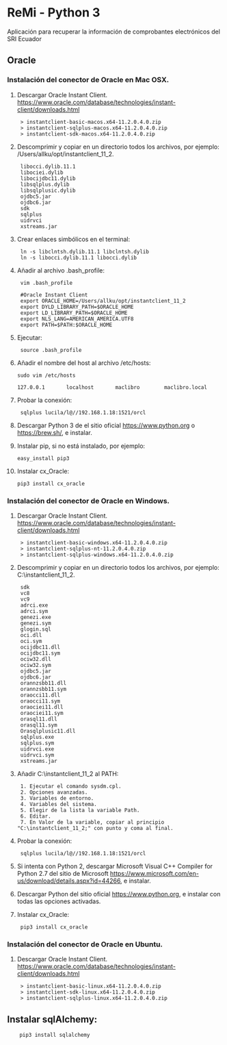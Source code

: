 # ReMi - Python 3
Aplicación para recuperar la información de comprobantes electrónicos del SRI Ecuador

## Oracle

### Instalación del conector de Oracle en Mac OSX.
1. Descargar Oracle Instant Client. https://www.oracle.com/database/technologies/instant-client/downloads.html


        > instantclient-basic-macos.x64-11.2.0.4.0.zip 
        > instantclient-sqlplus-macos.x64-11.2.0.4.0.zip 
        > instantclient-sdk-macos.x64-11.2.0.4.0.zip


2. Descomprimir y copiar en un directorio todos los archivos, por ejemplo: /Users/allku/opt/instantclient_11_2.

        libocci.dylib.11.1
        libociei.dylib
        libocijdbc11.dylib
        libsqlplus.dylib
        libsqlplusic.dylib
        ojdbc5.jar
        ojdbc6.jar
        sdk
        sqlplus
        uidrvci
        xstreams.jar
        
3. Crear enlaces simbólicos en el terminal:

        ln -s libclntsh.dylib.11.1 libclntsh.dylib
        ln -s libocci.dylib.11.1 libocci.dylib

4. Añadir al archivo .bash_profile: 

        vim .bash_profile 

        #Oracle Instant Client
        export ORACLE_HOME=/Users/allku/opt/instantclient_11_2
        export DYLD_LIBRARY_PATH=$ORACLE_HOME
        export LD_LIBRARY_PATH=$ORACLE_HOME
        export NLS_LANG=AMERICAN_AMERICA.UTF8
        export PATH=$PATH:$ORACLE_HOME


5. Ejecutar: 

        source .bash_profile 

6. Añadir el nombre del host al archivo /etc/hosts: 

       sudo vim /etc/hosts

       127.0.0.1       localhost       maclibro        maclibro.local
       
7. Probar la conexión: 

        sqlplus lucila/l@//192.168.1.18:1521/orcl

8. Descargar Python 3 de el sitio oficial https://www.python.org o https://brew.sh/, e instalar.
9. Instalar pip, si no está instalado, por ejemplo:

       easy_install pip3
       
10. Instalar cx_Oracle: 

        pip3 install cx_oracle

### Instalación del conector de Oracle en Windows.

1. Descargar Oracle Instant Client. https://www.oracle.com/database/technologies/instant-client/downloads.html
        
        > instantclient-basic-windows.x64-11.2.0.4.0.zip
        > instantclient-sqlplus-nt-11.2.0.4.0.zip
        > instantclient-sqlplus-windows.x64-11.2.0.4.0.zip
        
2. Descomprimir y copiar en un directorio todos los archivos, por ejemplo: C:\instantclient_11_2.

        sdk
        vc8
        vc9
        adrci.exe
        adrci.sym
        genezi.exe
        genezi.sym
        glogin.sql
        oci.dll
        oci.sym
        ocijdbc11.dll
        ocijdbc11.sym
        ociw32.dll
        ociw32.sym
        ojdbc5.jar
        ojdbc6.jar
        orannzsbb11.dll
        orannzsbb11.sym
        oraocci11.dll
        oraocci11.sym
        oraociei11.dll
        oraociei11.sym
        orasql11.dll
        orasql11.sym
        Orasqlplusic11.dll
        sqlplus.exe
        sqlplus.sym
        uidrvci.exe
        uidrvci.sym
        xstreams.jar

3. Añadir C:\instantclient_11_2 al PATH: 

        1. Ejecutar el comando sysdm.cpl.
        2. Opciones avanzadas.
        3. Variables de entorno.
        4. Variables del sistema.
        5. Elegir de la lista la variable Path.
        6. Editar.
        7. En Valor de la variable, copiar al principio "C:\instantclient_11_2;" con punto y coma al final.

4. Probar la conexión: 

        sqlplus lucila/l@//192.168.1.18:1521/orcl

5. Si intenta con Python 2, descargar Microsoft Visual C++ Compiler for Python 2.7 del sitio de Microsoft https://www.microsoft.com/en-us/download/details.aspx?id=44266, e instalar.
6. Descargar Python del sitio oficial https://www.python.org, e instalar con todas las opciones activadas.
7. Instalar cx_Oracle: 

        pip3 install cx_oracle

### Instalación del conector de Oracle en Ubuntu.

1. Descargar Oracle Instant Client. https://www.oracle.com/database/technologies/instant-client/downloads.html

        > instantclient-basic-linux.x64-11.2.0.4.0.zip
        > instantclient-sdk-linux.x64-11.2.0.4.0.zip
        > instantclient-sqlplus-linux.x64-11.2.0.4.0.zip

## Instalar sqlAlchemy: 

        pip3 install sqlalchemy

